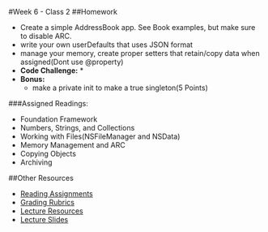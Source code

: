 #Week 6 - Class 2
##Homework
* Create a simple AddressBook app. See Book examples, but make sure to disable ARC.
* write your own userDefaults that uses JSON format
* manage your memory, create proper setters that retain/copy data when assigned(Dont use @property)
* **Code Challenge:**
	*
* **Bonus:**
	* make a private init to make a true singleton(5 Points)

###Assigned Readings:
* Foundation Framework
* Numbers, Strings, and Collections
* Working with Files(NSFileManager and NSData)
* Memory Management and ARC
* Copying Objects
* Archiving

##Other Resources
* [Reading Assignments](../../Resources/ra-grading-standard/)
* [Grading Rubrics](../../Resources/)
* [Lecture Resources](lecture/)
* [Lecture Slides](https://www.icloud.com/keynote/000_E1RAb2UoW1xJLtu20TjHg#Week6_Day2)
